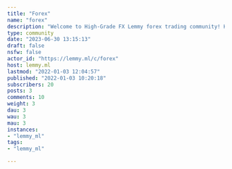 ```yaml
---
title: "Forex" 
name: "forex"
description: "Welcome to High-Grade FX Lemmy forex trading community! Here you can converse about trading ideas, strategies, trading psychology, and nearly everything in between. We have a telegram group channel run by professional traders where we post trading signals to help you maintain a high success rate over the forex market.We will be posting trading results from time to time and we will consider posting a free signal on a random day every week.Telegram link => https://t.me/HIghGeeFXCommunity rules:*No Spamming*No trolling*No ads*No Promotional activity or   Advertisement"
type: community
date: "2023-06-30 13:15:13"
draft: false
nsfw: false
actor_id: "https://lemmy.ml/c/forex"
host: lemmy.ml
lastmod: "2022-01-03 12:04:57"
published: "2022-01-03 10:20:18"
subscribers: 20
posts: 3
comments: 10
weight: 3
dau: 3
wau: 3
mau: 3
instances:
- "lemmy_ml"
tags: 
- "lemmy_ml"

---
```

